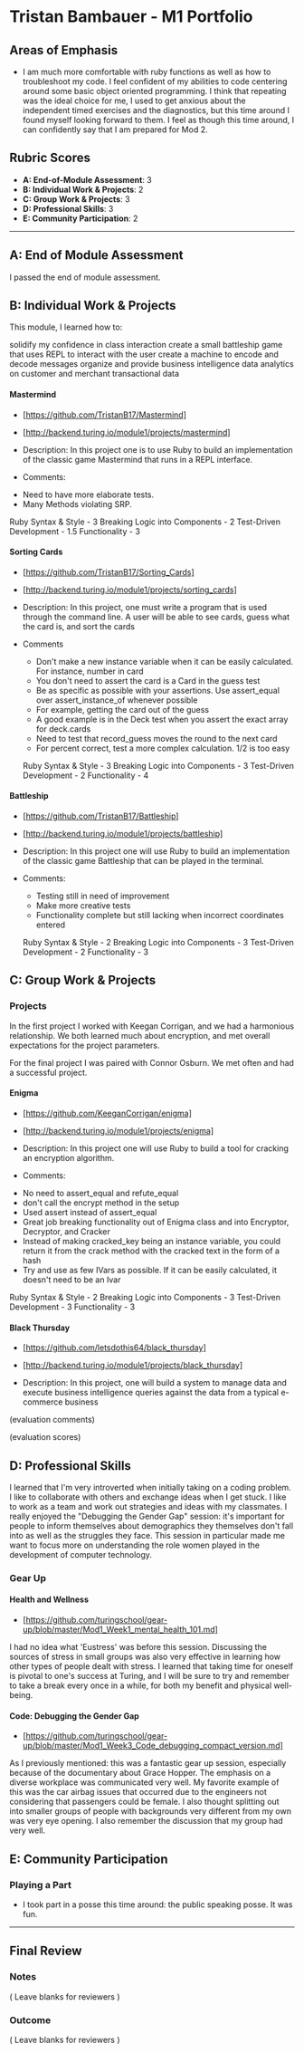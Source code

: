 # Tristan Bambauer - M1 Portfolio

## Areas of Emphasis

 * I am much more comfortable with ruby functions as well as how to troubleshoot my code. I feel confident of my abilities to code centering around some basic object oriented programming. I think that repeating was the ideal choice for me, I used to get anxious about the independent timed exercises and the diagnostics, but this time around I found myself looking forward to them. I feel as though this time around, I can confidently say that I am prepared for Mod 2.

## Rubric Scores

* **A: End-of-Module Assessment**: 3
* **B: Individual Work & Projects**: 2
* **C: Group Work & Projects**: 3
* **D: Professional Skills**: 3
* **E: Community Participation**: 2

-----------------------

## A: End of Module Assessment

I passed the end of module assessment.

## B: Individual Work & Projects

This module, I learned how to:

solidify my confidence in class interaction
create a small battleship game that uses REPL to interact with the user
create a machine to encode and decode messages
organize and provide business intelligence data analytics on customer and merchant transactional data

#### Mastermind

* [https://github.com/TristanB17/Mastermind]
* [http://backend.turing.io/module1/projects/mastermind]

* Description: In this project one is to use Ruby to build an implementation of the classic game Mastermind that runs in a REPL interface.

 * Comments:
  - Need to have more elaborate tests.
  - Many Methods violating SRP.

Ruby Syntax & Style - 3
Breaking Logic into Components - 2
Test-Driven Development - 1.5
Functionality - 3

#### Sorting Cards

* [https://github.com/TristanB17/Sorting_Cards]
* [http://backend.turing.io/module1/projects/sorting_cards]

 * Description: In this project, one must write a program that is used through the command line. A user will be able to see cards, guess what the card is, and sort the cards

* Comments
  - Don't make a new instance variable when it can be easily calculated. For instance, number in card
  - You don't need to assert the card is a Card in the guess test
  - Be as specific as possible with your assertions. Use assert_equal over assert_instance_of whenever possible
  - For example, getting the card out of the guess
  - A good example is in the Deck test when you assert the exact array for deck.cards
  - Need to test that record_guess moves the round to the next card
  - For percent correct, test a more complex calculation. 1/2 is too easy

  Ruby Syntax & Style - 3
  Breaking Logic into Components - 3
  Test-Driven Development - 2
  Functionality - 4

#### Battleship

* [https://github.com/TristanB17/Battleship]
* [http://backend.turing.io/module1/projects/battleship]

* Description: In this project one will use Ruby to build an implementation of the classic game Battleship that can be played in the terminal.

* Comments:
  - Testing still in need of improvement
  - Make more creative tests
  - Functionality complete but still lacking when incorrect coordinates entered

  Ruby Syntax & Style - 2
  Breaking Logic into Components - 3
  Test-Driven Development - 2
  Functionality - 3

## C: Group Work & Projects

### Projects

In the first project I worked with Keegan Corrigan, and we had a harmonious relationship. We both learned much about encryption, and met overall expectations for the project parameters.

For the final project I was paired with Connor Osburn. We met often and had a successful project.

#### Enigma

* [https://github.com/KeeganCorrigan/enigma]
* [http://backend.turing.io/module1/projects/enigma]

* Description: In this project one will use Ruby to build a tool for cracking an encryption algorithm.

* Comments:
 - No need to assert_equal and refute_equal
 - don't call the encrypt method in the setup
 - Used assert instead of assert_equal
 - Great job breaking functionality out of Enigma class and into Encryptor, Decryptor, and Cracker
 - Instead of making cracked_key being an instance variable, you could return it from the crack method with the cracked text in the form of a hash
 - Try and use as few IVars as possible. If it can be easily calculated, it doesn't need to be an Ivar

 Ruby Syntax & Style - 2
 Breaking Logic into Components - 3
 Test-Driven Development - 3
 Functionality - 3

#### Black Thursday

* [https://github.com/letsdothis64/black_thursday]
* [http://backend.turing.io/module1/projects/black_thursday]

* Description: In this project, one will build a system to manage data and execute business intelligence queries against the data from a typical e-commerce business

(evaluation comments)

(evaluation scores)

## D: Professional Skills
I learned that I'm very introverted when initially taking on a coding problem. I like to collaborate with others and exchange ideas when I get stuck. I like to work as a team and work out strategies and ideas with my classmates. I really enjoyed the  "Debugging the Gender Gap" session: it's important for people to inform themselves about demographics they themselves don't fall into as well as the struggles they face. This session in particular made me want to focus more on understanding the role women played in the development of computer technology.

### Gear Up
#### Health and Wellness

* [https://github.com/turingschool/gear-up/blob/master/Mod1_Week1_mental_health_101.md]

I had no idea what 'Eustress' was before this session. Discussing the sources of stress in small groups was also very effective in learning how other types of people dealt with stress. I learned that taking time for oneself is pivotal to one's success at Turing, and I will be sure to try and remember to take a break every once in a while, for both my benefit and physical well-being.

#### Code: Debugging the Gender Gap

* [https://github.com/turingschool/gear-up/blob/master/Mod1_Week3_Code_debugging_compact_version.md]


As I previously mentioned: this was a fantastic gear up session, especially because of the documentary about Grace Hopper. The emphasis on a diverse workplace was communicated very well. My favorite example of this was the car airbag issues that occurred due to the engineers not considering that passengers could be female. I also thought splitting out into smaller groups of people with backgrounds very different from my own was very eye opening.  I also remember the discussion that my group had very well.

## E: Community Participation

### Playing a Part

* I took part in a posse this time around: the public speaking posse. It was fun.

------------------

## Final Review

### Notes

( Leave blanks for reviewers )

### Outcome

( Leave blanks for reviewers )
